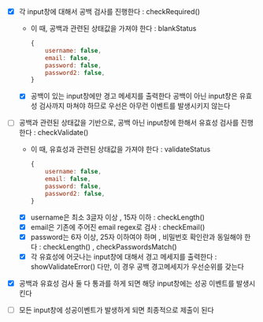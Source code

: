 - [x] 각 input창에 대해서 공백 검사를 진행한다  : checkRequired()
    - 이 때, 공백과 관련된 상태값을 가져야 한다 : blankStatus
        ```jsx
        {
            username: false,
            email: false,
            password: false,
            password2: false,
        }
        ```
    - [x] 공백이 있는 input창에만 경고 메세지를 출력한다
        공백이 아닌 input창은 유효성 검사까지 마쳐야 하므로 우선은 아무런 이벤트를 발생시키지 않는다


- [ ] 공백과 관련된 상태값을 기반으로, 공백 아닌 input창에 한해서 유효성 검사를 진행한다 : checkValidate()
    - 이 때, 유효성과 관련된 상태값을 가져야 한다 : validateStatus
        ```jsx
        {
            username: false,
            email: false,
            password: false,
            password2: false,
        }
        ```
    - [x] username은 최소 3글자 이상 , 15자 이하 : checkLength()
    - [x] email은 기존에 주어진 email regex로 검사 : checkEmail()
    - [x] password는 6자 이상, 25자 이하여야 하며 , 비밀번호 확인란과 동일해야 한다 : checkLength() , checkPasswordsMatch()
    - [x] 각 유효성에 어긋나는 input창에 대해서 경고 메세지를 출력한다 : showValidateError()
    다만, 이 경우 공백 경고메세지가 우선순위를 갖는다

- [x] 공백과 유효성 검사 둘 다 통과를 하게 되면 해당 input창에는 성공 이벤트를 발생시킨다

- [ ] 모든 input창에 성공이벤트가 발생하게 되면 최종적으로 제출이 된다